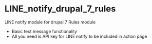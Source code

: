 # LINE_notify_drupal_7_rules
LINE notify module for drupal 7 Rules module

- Basic text message functionality
- All you need is API key for LINE notify to be included in action page
